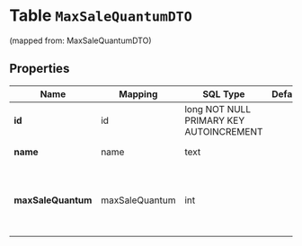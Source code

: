 
# Table `MaxSaleQuantumDTO`
(mapped from: MaxSaleQuantumDTO)

## Properties
Name | Mapping | SQL Type | Default | Type | Description | Notes
---- | ------- | -------- | ------- | ---- | ----------- | -----
**id** | id | long NOT NULL PRIMARY KEY AUTOINCREMENT |  | **kotlin.Long** | Идентификатор категории. | 
**name** | name | text |  | **kotlin.String** | Название категории. |  [optional]
**maxSaleQuantum** | maxSaleQuantum | int |  | **kotlin.Int** | Лимит на установку кванта и минимального количества товаров. |  [optional]





